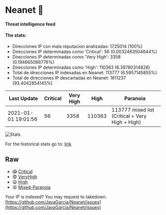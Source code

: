 # Neanet :hocho:
#### Threat intelligence feed
#### The stats:

- Direcciones IP con mala reputacion analizadas: 1725014 (100%)
- Direcciones IP determinadas como 'Critical':  56 (0.0032463504644%)
- Direcciones IP determinadas como 'Very High':  3358 (0.194665086776%)
- Direcciones IP determinadas como 'High':  110363 (6.39780314826)
- Total de direcciones IP indexadas en Neanet:  113777 (6.5957145855%)
- Total de direcciones IP descartadas en Neanet:  1611237 (93.4042854145%)

| Last Update | Critical | Very High | High | Paranoia |
| --- | --- | --- | --- | --- |
| 2021-01-01 19:01:56 | 56 | 3358 | 110363 | 113777 mixed list (Critical + Very High + High)|

![Stats](https://docs.google.com/spreadsheets/d/e/2PACX-1vSnaNMIXVabIpDJjufMlzH7poXnshF3mgd8Is1g9ytUEzVsP5my4Trn8f-xkoLLQ38xpL3HtmUexLo6/pubchart?oid=501124687&format=image)

For the historical stats go to: [link](/stats.csv)
## Raw
- :scream: [Critical](https://raw.githubusercontent.com/JavaGarcia/Neanet/master/blacklists/neanet_critical.txt)
- :fearful: [VeryHigh](https://raw.githubusercontent.com/JavaGarcia/Neanet/master/blacklists/neanet_veryHigh.txtt)
- :frowning: [High](https://raw.githubusercontent.com/JavaGarcia/Neanet/master/blacklists/neanet_high.txt)
- :dizzy_face: [Mixed-Paranoia](https://raw.githubusercontent.com/JavaGarcia/Neanet/master/blacklists/neanet_all.txt)


Your IP is indexed? You may request to takedown. [https://github.com/JavaGarcia/Neanet/issues](https://github.com/JavaGarcia/Neanet/issues)

































































































































































































































































































































































































































































































































































































































































































































































































































































































































































































































































































































































































































































































































































































































































































































































































































































































































































































































































































































































































































































































































































































































































































































































































































































































































































































































































































































































































































































































































































































































































































































































































































































































































